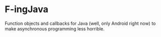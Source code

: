 F-ingJava
=========

Function objects and callbacks for Java (well, only Android right now) to make asynchronous programming less horrible.